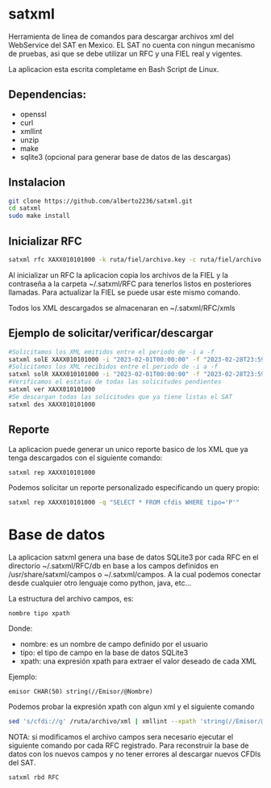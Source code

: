 # satxml

Herramienta de linea de comandos para descargar archivos xml del WebService del SAT en Mexico.
EL SAT no cuenta con ningun mecanismo de pruebas, asi que se debe utilizar un RFC y una FIEL real y vigentes.

La aplicacion esta escrita completame en Bash Script de Linux.

## Dependencias:
 - openssl
 - curl
 - xmllint
 - unzip
 - make
 - sqlite3 (opcional para generar base de datos de las descargas)

## Instalacion
``` bash
git clone https://github.com/alberto2236/satxml.git
cd satxml
sudo make install
```
  
## Inicializar RFC
``` bash
satxml rfc XAXX010101000 -k ruta/fiel/archivo.key -c ruta/fiel/archivo.cer -p fielpass
```
Al inicializar un RFC la aplicacion copia los archivos de la FIEL y la contraseña a la carpeta ~/.satxml/RFC para tenerlos listos en posteriores llamadas. Para actualizar la FIEL se puede usar este mismo comando.

Todos los XML descargados se almacenaran en ~/.satxml/RFC/xmls
## Ejemplo de solicitar/verificar/descargar
 ```bash
#Solicitamos los XML emitidos entre el periodo de -i a -f
satxml solE XAXX010101000 -i "2023-02-01T00:00:00" -f "2023-02-28T23:59:59"
#Solicitamos los XML recibidos entre el periodo de -i a -f
satxml solR XAXX010101000 -i "2023-02-01T00:00:00" -f "2023-02-28T23:59:59"
#Verificamos el estatus de todas las solicitudes pendientes
satxml ver XAXX010101000
#Se descargan todas las solicitudes que ya tiene listas el SAT
satxml des XAXX010101000
```

## Reporte
La aplicacion puede generar un unico reporte basico de los XML que ya tenga descargados con el siguiente comando:
``` bash
satxml rep XAXX010101000
```
Podemos solicitar un reporte personalizado especificando un query propio:
``` bash
satxml rep XAXX010101000 -q "SELECT * FROM cfdis WHERE tipo='P'"
```

# Base de datos
La aplicacion satxml genera una base de datos SQLite3 por cada RFC en el directorio ~/.satxml/RFC/db en base a los campos definidos en /usr/share/satxml/campos o ~/.satxml/campos. A la cual podemos conectar desde cualquier otro lenguaje como python, java, etc...

La estructura del archivo campos, es:
```
nombre tipo xpath
```
Donde:
 - nombre: es un nombre de campo definido por el usuario
 - tipo: el tipo de campo en la base de datos SQLite3
 - xpath: una expresión xpath para extraer el valor deseado de cada XML

Ejemplo:
```
emisor CHAR(50) string(//Emisor/@Nombre)
```

Podemos probar la expresión xpath con algun xml y el siguiente comando
``` bash
sed 's/cfdi://g' /ruta/archivo/xml | xmllint --xpath 'string(//Emisor/@Nombre)' -
```

NOTA: si modificamos el archivo campos sera necesario ejecutar el siguiente comando por cada RFC registrado. Para reconstruir la base de datos con los nuevos campos y no tener errores al descargar nuevos CFDIs del SAT.
``` bash
satxml rbd RFC
```
